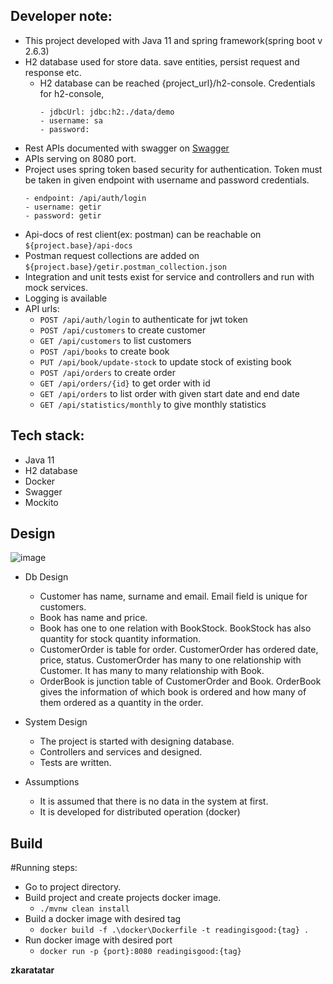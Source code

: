 ## Developer note:
  - This project developed with Java 11 and spring framework(spring boot v 2.6.3)
  - H2 database used for store data. save entities, persist request and response etc.
    - H2 database can be reached {project_url}/h2-console. Credentials for h2-console,
       ```
       - jdbcUrl: jdbc:h2:./data/demo
       - username: sa
       - password: 
      ```
  - Rest APIs documented with swagger on [Swagger](http://localhost:8080/swagger-ui) 
  - APIs serving on 8080 port.
  - Project uses spring token based security for authentication. Token must be taken in given endpoint with username and password credentials.
       ```
       - endpoint: /api/auth/login
       - username: getir
       - password: getir
      ```
   - Api-docs of rest client(ex: postman) can be reachable on ```${project.base}/api-docs```
   - Postman request collections are added on ```${project.base}/getir.postman_collection.json```
   - Integration and unit tests exist for service and controllers and run with mock services.
   - Logging is available
   - API urls: 
     - ```POST /api/auth/login``` to authenticate for jwt token
     - ```POST /api/customers``` to create customer
     - ```GET /api/customers``` to list customers
     - ```POST /api/books``` to create book
     - ```PUT /api/book/update-stock``` to update stock of existing book
     - ```POST /api/orders``` to create order
     - ```GET /api/orders/{id}``` to get order with id
     - ```GET /api/orders``` to list order with given start date and end date
     - ```GET /api/statistics/monthly``` to give monthly statistics

## Tech stack:

* Java 11
* H2 database
* Docker
* Swagger
* Mockito

## Design

![image](https://user-images.githubusercontent.com/9322357/155968084-43df853d-08cf-4ffc-aa16-100cb1685b4e.png)

- Db Design
  - Customer has name, surname and email. Email field is unique for customers.
  - Book has name and price. 
  - Book has one to one relation with BookStock. BookStock has also quantity for stock quantity information.
  - CustomerOrder is table for order. CustomerOrder has ordered date, price, status. CustomerOrder has many to one relationship with Customer. It has many to many relationship with Book.
  - OrderBook is junction table of CustomerOrder and Book. OrderBook gives the information of which book is ordered and how many of them ordered as a quantity in the order.

- System Design
  - The project is started with designing database.
  - Controllers and services and designed.
  - Tests are written.

- Assumptions
  - It is assumed that there is no data in the system at first.
  - It is developed for distributed operation (docker)

## Build

#Running steps:
- Go to project directory.
- Build project and create projects docker image.
  - ```./mvnw clean install```
- Build a docker image with desired tag
  - ```docker build -f .\docker\Dockerfile -t readingisgood:{tag} .```
- Run docker image with desired port
  - ```docker run -p {port}:8080 readingisgood:{tag}```  

**zkaratatar**

